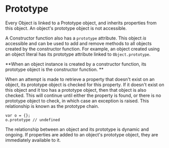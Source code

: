 # Prototype

Every Object is linked to a Prototype object, and inherits properties from this object. An object's prototype object is not accessible. 

A Constructor function also has a `prototype` attribute. This object _is_ accessible and can be used to add and remove methods to all objects created by the constructor function. For example, an object created using an object literal has its prototype attribute linked to `Object.prototype`. 

**When an object instance is created by a constructor function, its prototype object is the constructor function. **

When an attempt is made to retrieve a property that doesn't exist on an object, its prototype object is checked for this property. If it doesn't exist on this object and it too has a prototype object, then that object is also checked. This will continue until either the property is found, or there is no prototype object to check, in which case an exception is raised. This relationship is known as the prototype chain.



```
var o = {};
o.prototype // undefined
```

The relationship between an object and its prototype is dynamic and ongoing. If properties are added to an object's prototype object, they are immediately available to it.

